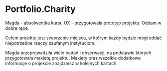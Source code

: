# Portfolio.Charity


Magda - absolwentka kursu UX - przygotowała prototyp projektu: Oddam w dobre ręce.

Celem projektu jest stworzenie miejsca, w którym każdy będzie mógł oddać niepotrzebne rzeczy zaufanym instytucjom.

Magda przeprowadziła wiele badań i obserwacji, na podstawie których przygotowała makietę projektu. Makiety oraz wszelkie dodatkowe informacje o projekcie znajdziesz w kolejnych kartach.
